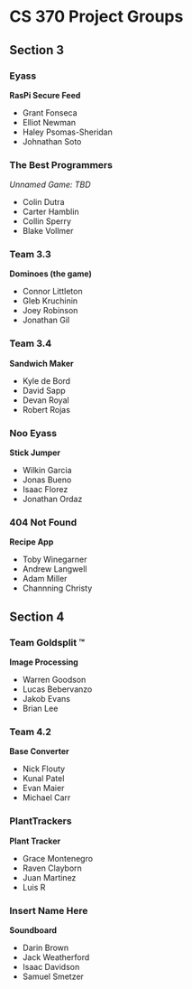 # CS 370 Project Groups

## Section 3

### Eyass
**RasPi Secure Feed**
- Grant Fonseca
- Elliot Newman
- Haley Psomas-Sheridan
- Johnathan Soto

### The Best Programmers
_Unnamed Game: TBD_
- Colin Dutra
- Carter Hamblin
- Collin Sperry
- Blake Vollmer

### Team 3.3
**Dominoes (the game)**
- Connor Littleton
- Gleb Kruchinin
- Joey Robinson
- Jonathan Gil


### Team 3.4
**Sandwich Maker**
- Kyle de Bord
- David Sapp
- Devan Royal
- Robert Rojas


### Noo Eyass
**Stick Jumper**
- Wilkin Garcia
- Jonas Bueno
- Isaac Florez
- Jonathan Ordaz

### 404 Not Found
**Recipe App**
- Toby Winegarner
- Andrew Langwell
- Adam Miller
- Channning Christy

## Section 4

### Team Goldsplit ™
**Image Processing**
- Warren Goodson
- Lucas Bebervanzo
- Jakob Evans
- Brian Lee

### Team 4.2
**Base Converter**
- Nick Flouty
- Kunal Patel
- Evan Maier
- Michael Carr

### PlantTrackers
**Plant Tracker**
- Grace Montenegro
- Raven Clayborn
- Juan Martinez
- Luis R

### Insert Name Here
**Soundboard**
- Darin Brown
- Jack Weatherford
- Isaac Davidson
- Samuel Smetzer

